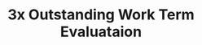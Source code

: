 ---
title: 3x Outstanding Work Term Evaluataion
resume-order: 2
type: distinctions
time: 2016 - 2017
show: true
description: Given superior ranking by employer for every work term
---